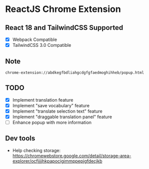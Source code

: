 # ReactJS Chrome Extension

## React 18 and TailwindCSS Supported

- [x] Webpack Compatible
- [x] TailwindCSS 3.0 Compatible

## Note

```
chrome-extension://abdkegfbdliahgcdgfgfaedmoghihheb/popup.html
```

## TODO

- [x] Implement translation feature
- [x] Implement "save vocabulary" feature
- [x] Implement "translate selection text" feature
- [x] Implement "draggable translation panel" feature
- [ ] Enhance popup with more information

## Dev tools

- Help checking storage: https://chromewebstore.google.com/detail/storage-area-explorer/ocfjjjjhkpapocigimmppepjgfdecjkb
